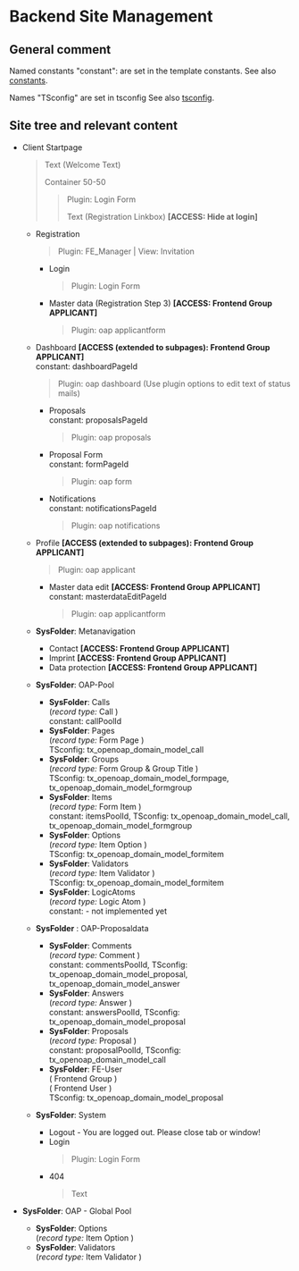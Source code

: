 # Backend Site Management

## General comment
Named constants "constant": are set in the template constants.
See also [constants](../configuration/constants.md).

Names "TSconfig" are set in tsconfig 
See also [tsconfig](../configuration/tsconfig.md).

## Site tree and relevant content

- Client Startpage
    > Text (Welcome Text)
    >
    > Container 50-50
    >> Plugin: Login Form
    >>
    >> Text (Registration Linkbox) **[ACCESS: Hide at login]**
    - Registration
        > Plugin: FE_Manager | View: Invitation
        - Login
            > Plugin: Login Form
        - Master data (Registration Step 3) **[ACCESS: Frontend Group APPLICANT]**
            > Plugin: oap applicantform
    
    - Dashboard **[ACCESS (extended to subpages): Frontend Group APPLICANT]**
      <br>constant: dashboardPageId
        > Plugin: oap dashboard (Use plugin options to edit text of status mails)
        - Proposals
          <br>constant: proposalsPageId
            > Plugin: oap proposals
        - Proposal Form
          <br>constant: formPageId
            > Plugin: oap form
        - Notifications
          <br>constant: notificationsPageId
            > Plugin: oap notifications

    - Profile **[ACCESS (extended to subpages): Frontend Group APPLICANT]**
        > Plugin: oap applicant
        - Master data edit **[ACCESS: Frontend Group APPLICANT]**
          <br>constant: masterdataEditPageId
            > Plugin: oap applicantform

    - **SysFolder**: Metanavigation
        - Contact **[ACCESS: Frontend Group APPLICANT]**
        - Imprint **[ACCESS: Frontend Group APPLICANT]**
        - Data protection **[ACCESS: Frontend Group APPLICANT]**

    - **SysFolder**: OAP-Pool
        - **SysFolder**: Calls
            <br>(*record type:* Call )
            <br>constant: callPoolId
        - **SysFolder**: Pages
            <br>(*record type:* Form Page )
            <br>TSconfig: tx_openoap_domain_model_call
        - **SysFolder**: Groups
            <br>(*record type:* Form Group & Group Title )
            <br>TSconfig: tx_openoap_domain_model_formpage, tx_openoap_domain_model_formgroup
        - **SysFolder**: Items
            <br>(*record type:* Form Item )
            <br>constant: itemsPoolId, TSconfig: tx_openoap_domain_model_call, tx_openoap_domain_model_formgroup
        - **SysFolder**: Options
            <br>(*record type:* Item Option )
            <br>TSconfig: tx_openoap_domain_model_formitem
        - **SysFolder**: Validators
            <br>(*record type:* Item Validator )
            <br>TSconfig: tx_openoap_domain_model_formitem
        - **SysFolder**: LogicAtoms
            <br>(*record type:* Logic Atom )
            <br>constant: - not implemented yet

    - **SysFolder** : OAP-Proposaldata
        - **SysFolder**: Comments
            <br>(*record type:* Comment )
            <br>constant: commentsPoolId, TSconfig: tx_openoap_domain_model_proposal, tx_openoap_domain_model_answer
        - **SysFolder**: Answers
            <br>(*record type:* Answer )
            <br>constant: answersPoolId, TSconfig: tx_openoap_domain_model_proposal
        - **SysFolder**: Proposals
            <br>(*record type:* Proposal )
            <br>constant: proposalPoolId, TSconfig: tx_openoap_domain_model_call
       - **SysFolder**: FE-User
            <br>( Frontend Group )
            <br>( Frontend User )
            <br>TSconfig: tx_openoap_domain_model_proposal

    - **SysFolder**: System
        - Logout - You are logged out. Please close tab or window!
        - Login
            > Plugin: Login Form
        - 404
            > Text

- **SysFolder**: OAP - Global Pool
    - **SysFolder**: Options
        <br>(*record type:* Item Option )
    - **SysFolder**: Validators
        <br>(*record type:* Item Validator )

